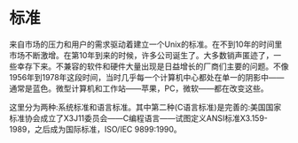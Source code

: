 # 标准

来自市场的压力和用户的需求驱动着建立一个Unix的标准。在不到10年的时间里市场不断激增。在第10年到来的时候，许多公司诞生了。大多数销声匿迹了，一些幸存下来。不兼容的软件和硬件大量出现是日益增长的厂商们主要的问题。不像1956年到1978年这段时间，当时几乎每一个计算机中心都处在单一的阴影中——通常是蓝色。微型计算机和工作站——苹果，PC，微软——都在改变这些。

这里分为两种:系统标准和语言标准。其中第二种(C语言标准)是完善的:美国国家标准协会成立了X3J11委员会——C编程语言——试图定义ANSI标准X3.159-1989，之后成为国际标准，ISO/IEC 9899:1990。


